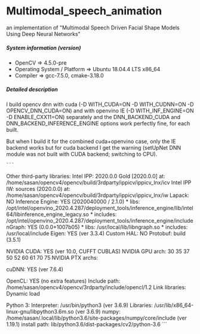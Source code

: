 # Multimodal_speech_animation

an implementation of "Multimodal Speech Driven Facial Shape Models Using Deep Neural Networks" 

##### System information (version)

- OpenCV => 4.5.0-pre
- Operating System / Platform => Ubuntu 18.04.4 LTS x86_64
- Compiler => gcc-7.5.0, cmake-3.18.0

##### Detailed description

I build opencv dnn with cuda (-D WITH_CUDA=ON -D WITH_CUDNN=ON -D OPENCV_DNN_CUDA=ON) and with openvino IE (-D WITH_INF_ENGINE=ON  -D ENABLE_CXX11=ON) separately and the DNN_BACKEND_CUDA and DNN_BACKEND_INFERENCE_ENGINE options work perfectly fine, for each built.

But when I build it for the combined cuda+openvino case, only the IE backend works but for cuda backend I get the warning (setUpNet DNN module was not built with CUDA backend; switching to CPU). 

    ```
   Other third-party libraries:
     Intel IPP:                   2020.0.0 Gold [2020.0.0]
           at:                   /home/sasan/opencv4/opencv/build/3rdparty/ippicv/ippicv_lnx/icv
     Intel IPP IW:                sources (2020.0.0)
               at:                /home/sasan/opencv4/opencv/build/3rdparty/ippicv/ippicv_lnx/iw
     Lapack:                      NO
     Inference Engine:            YES (2020040000 / 2.1.0)
         * libs:                  /opt/intel/openvino_2020.4.287/deployment_tools/inference_engine/lib/intel64/libinference_engine_legacy.so
         * includes:              /opt/intel/openvino_2020.4.287/deployment_tools/inference_engine/include
     nGraph:                      YES (0.0.0+1007b05)
         * libs:                  /usr/local/lib/libngraph.so
         * includes:              /usr/local/include
     Eigen:                       YES (ver 3.3.4)
     Custom HAL:                  NO
     Protobuf:                    build (3.5.1)
 
   NVIDIA CUDA:                   YES (ver 10.0, CUFFT CUBLAS)
     NVIDIA GPU arch:             30 35 37 50 52 60 61 70 75
     NVIDIA PTX archs:
 
   cuDNN:                         YES (ver 7.6.4)
 
   OpenCL:                        YES (no extra features)
     Include path:                /home/sasan/opencv4/opencv/3rdparty/include/opencl/1.2
     Link libraries:              Dynamic load
 
   Python 3:
     Interpreter:                 /usr/bin/python3 (ver 3.6.9)
     Libraries:                   /usr/lib/x86_64-linux-gnu/libpython3.6m.so (ver 3.6.9)
     numpy:                       /home/sasan/.local/lib/python3.6/site-packages/numpy/core/include (ver 1.19.1)
     install path:                lib/python3.6/dist-packages/cv2/python-3.6
    ```
